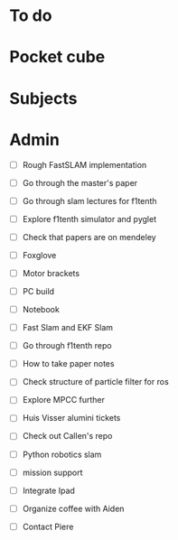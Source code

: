 # To do

# Pocket cube

# Subjects

# Admin
- [ ] Rough FastSLAM implementation
- [ ] Go through the master's paper
- [ ] Go through slam lectures for f1tenth
- [ ] Explore f1tenth simulator and pyglet

- [ ] Check that papers are on mendeley
- [ ] Foxglove
- [ ] Motor brackets
- [ ] PC build
- [ ] Notebook
- [ ] Fast Slam and EKF Slam
- [ ] Go through f1tenth repo
- [ ] How to take paper notes
- [ ] Check structure of particle filter for ros
- [ ] Explore MPCC further
- [ ] Huis Visser alumini tickets
- [ ] Check out Callen's repo
- [ ] Python robotics slam
- [ ] mission support
- [ ] Integrate Ipad
- [ ] Organize coffee with Aiden
- [ ] Contact Piere